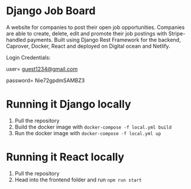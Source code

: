 # Django Job Board

A website for companies to post their open job opportunities. Companies are able to create, delete, edit and promote their job postings with Stripe-handled payments.
Built using Django Rest Framework for the backend, Caprover, Docker, React and deployed on Digital ocean and Netlify. 

Login Credentials:

user= guest1234@gmail.com

password= Nie72gpdmSAMBZ3



# Running it Django locally
 

1. Pull the repository
2. Build the docker image with `docker-compose -f local.yml build`
3. Run the docker image with `docker-compose -f local.yml up`

# Running it React locally
 

1. Pull the repository
2. Head into the frontend folder and run `npm run start`


